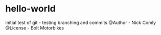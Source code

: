 # hello-world
initial test of git - testing branching and commits
@Author - Nick Comly
@License - Bolt Motorbikes
